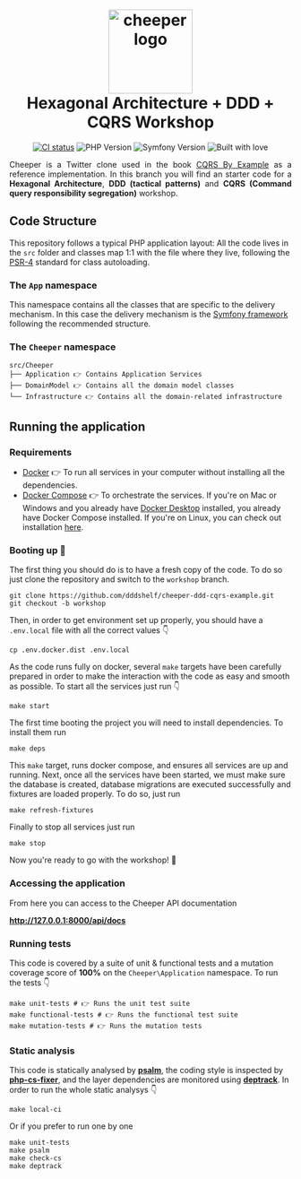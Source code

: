 <h1 align="center">
    <a href="https://leanpub.com/cqrs-by-example">
        <img src="https://raw.githubusercontent.com/dddshelf/cheeper-ddd-cqrs-example/main/public/cheeper.svg" width="150" alt="cheeper logo">
    </a>
    <br>
    Hexagonal Architecture + DDD + CQRS Workshop
</h1>

<p align="center">
    <a href="https://github.com/dddshelf/cheeper-ddd-cqrs-example/actions"><img src="https://github.com/dddshelf/cheeper-ddd-cqrs-example/workflows/CI/badge.svg?branch=workflow" alt="CI status" /></a>
    <img src="https://img.shields.io/static/v1?label=PHP&message=8.1&color=blueviolet" alt="PHP Version" />
    <img src="https://img.shields.io/static/v1?label=Symfony&message=6.1&color=informational" alt="Symfony Version" />
    <img src="https://img.shields.io/static/v1?label=Built+with&message=%E2%9D%A4%EF%B8%8F&color=FDE0D9" alt="Built with love" />
</p>

<p align="justify">
    Cheeper is a Twitter clone used in the book <a href="https://leanpub.com/cqrs-by-example/">CQRS By Example</a> as a reference implementation. In this branch you will find an starter code for a <strong>Hexagonal Architecture</strong>, <strong>DDD (tactical patterns)</strong> and <strong>CQRS (Command query responsibility segregation)</strong> workshop.
</p>

## Code Structure

This repository follows a typical PHP application layout: All the code lives in the `src` folder and classes map 1:1 with the file where they live, following the [PSR-4](https://www.php-fig.org/psr/psr-4/) standard for class autoloading.

### The `App` namespace

This namespace contains all the classes that are specific to the delivery mechanism. In this case the delivery mechanism is the [Symfony framework](https://symfony.com/) following the recommended structure.

### The `Cheeper` namespace

    src/Cheeper
    ├── Application 👉 Contains Application Services
    ├── DomainModel 👉 Contains all the domain model classes
    └── Infrastructure 👉 Contains all the domain-related infrastructure

## Running the application

### Requirements

* [Docker](https://docs.docker.com/get-docker/) 👉 To run all services in your computer without installing all the dependencies.
* [Docker Compose](https://docs.docker.com/compose/) 👉 To orchestrate the services. If you're on Mac or Windows and you already have [Docker Desktop](https://docs.docker.com/desktop/) installed, you already have Docker Compose installed. If you're on Linux, you can check out installation [here](https://docs.docker.com/compose/install/).

### Booting up 🚀

The first thing you should do is to have a fresh copy of the code. To do so just clone the repository and switch to the `workshop` branch.

    git clone https://github.com/dddshelf/cheeper-ddd-cqrs-example.git
    git checkout -b workshop

Then, in order to get environment set up properly, you should have a `.env.local` file with all the correct values 👇

    cp .env.docker.dist .env.local

As the code runs fully on docker, several `make` targets have been carefully prepared in order to make the interaction with the code as easy and smooth as possible. To start all the services just run 👇

    make start

The first time booting the project you will need to install dependencies. To install them run

    make deps

This `make` target, runs docker compose, and ensures all services are up and running. Next, once all the services have been started, we must make sure the database is created, database migrations are executed successfully and fixtures are loaded properly. To do so, just run

    make refresh-fixtures

Finally to stop all services just run

    make stop

Now you're ready to go with the workshop! 🚀

### Accessing the application

From here you can access to the Cheeper API documentation

**http://127.0.0.1:8000/api/docs**

### Running tests

This code is covered by a suite of unit & functional tests and a mutation coverage score of **100%** on the `Cheeper\Application` namespace. To run the tests 👇

    make unit-tests # 👉 Runs the unit test suite
    make functional-tests # 👉 Runs the functional test suite
    make mutation-tests # 👉 Runs the mutation tests

### Static analysis

This code is statically analysed by **[psalm](https://psalm.dev)**, the coding style is inspected by **[php-cs-fixer](https://github.com/FriendsOfPHP/PHP-CS-Fixer)**, and the layer dependencies are monitored using **[deptrack](https://qossmic.github.io/deptrac/)**. In order to run the whole static analysys 👇

    make local-ci

Or if you prefer to run one by one

    make unit-tests
    make psalm
    make check-cs
    make deptrack
